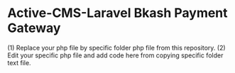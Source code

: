 # Active-CMS-Laravel Bkash Payment Gateway

(1) Replace your php file by specific folder php file from this repository.
(2) Edit your specific php file and add code here from copying specific folder text file.
